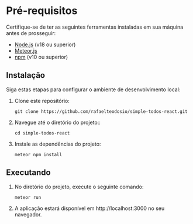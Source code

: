 # Pré-requisitos
Certifique-se de ter as seguintes ferramentas instaladas em sua máquina antes de prosseguir:

- [Node.js](https://nodejs.org/) (v18 ou superior)
- [Meteor.js](https://www.meteor.com/install)
- [npm](https://www.npmjs.com/) (v10 ou superior)

## Instalação
Siga estas etapas para configurar o ambiente de desenvolvimento local:

1. Clone este repositório:
   ```shell
   git clone https://github.com/rafaelteodosio/simple-todos-react.git
2. Navegue até o diretório do projeto::
   ```shell
   cd simple-todos-react
3. Instale as dependências do projeto:
   ```shell
   meteor npm install
## Executando
1. No diretório do projeto, execute o seguinte comando:
   ```shell
   meteor run
2. A aplicação estará disponível em http://localhost:3000 no seu navegador.
